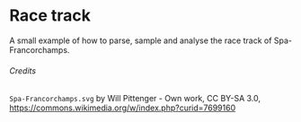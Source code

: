 # Race track
A small example of how to parse, sample and analyse the race track of Spa-Francorchamps.

###### Credits

`Spa-Francorchamps.svg` by Will Pittenger - Own work, CC BY-SA 3.0, https://commons.wikimedia.org/w/index.php?curid=7699160
